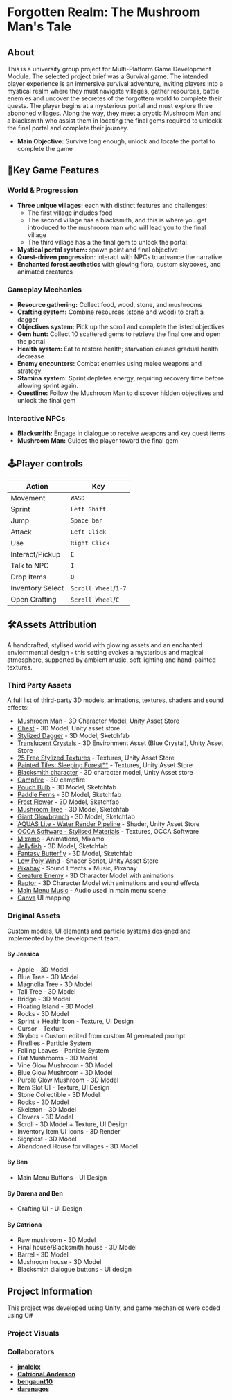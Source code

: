 # Forgotten Realm: The Mushroom Man's Tale
## About
This is a university group project for Multi-Platform Game Development Module. The selected project brief was a Survival game.
The intended player experience is an immersive survival adventure, inviting players into a mystical realm where they must navigate villages, gather resources, battle enemies and uncover the secretes of the forgottem world to complete their quests.
The player begins at a mysterious portal and must explore three abononed villages. Along the way, they meet a cryptic Mushroom Man and a blacksmith who assist them in locating the final gems required to unlockk the final portal and complete their journey.

* **Main Objective:** Survive long enough, unlock and locate the portal to complete the game

## 🌿Key Game Features
### World & Progression
* **Three unique villages:** each with distinct features and challenges:
  - The first village includes food
  - The second village has a blacksmith, and this is where you get introduced to the mushroom man who will lead you to the final village
  - The third village has a the final gem to unlock the portal
* **Mystical portal system:** spawn point and final objective
* **Quest-driven progression**: interact with NPCs to advance the narrative
* **Enchanted forest aesthetics** with glowing flora, custom skyboxes, and animated creatures
  
### Gameplay Mechanics
* **Resource gathering:** Collect food, wood, stone, and mushrooms
* **Crafting system:** Combine resources (stone and wood) to craft a dagger
* **Objectives system:** Pick up the scroll and complete the listed objectives
* **Gem hunt:** Collect 10 scattered gems to retrieve the final one and open the portal
* **Health system:** Eat to restore health; starvation causes gradual health decrease
* **Enemy encounters:** Combat enemies using melee weapons and strategy
* **Stamina system:** Sprint depletes energy, requiring recovery time before allowing sprint again.
* **Questline:** Follow the Mushroom Man to discover hidden objectives and unlock the final gem

### Interactive NPCs
* **Blacksmith:** Engage in dialogue to receive weapons and key quest items
* **Mushroom Man:** Guides the player toward the final gem

## 🕹️Player controls

| Action  | Key |
| ------------- | ------------- |
| Movement  | `WASD` |
| Sprint  | `Left Shift` |
| Jump  | `Space bar` |
| Attack  | `Left Click` |
| Use  | `Right Click` |
| Interact/Pickup  | `E` |
| Talk to NPC  | `I` |
| Drop Items  | `Q` |
| Inventory Select  | `Scroll Wheel`/`1-7` |
| Open Crafting  | `Scroll Wheel`/`C` |

## 🛠️Assets Attribution
A handcrafted, stylised world with glowing assets and an enchanted enviornmental design - this setting evokes a mysterious and magical atmosphere, supported by ambient music, soft lighting and hand-painted textures.
### Third Party Assets
A full list of third-party 3D models, animations, textures, shaders and sound effects:
- [Mushroom Man](https://assetstore.unity.com/packages/3d/characters/humanoids/lowpoly-mushroomman-character-287820) - 3D Character Model, Unity Asset Store
- [Chest](https://assetstore.unity.com/packages/3d/props/interior/treasure-set-free-chest-72345) - 3D Model, Unity asset store
- [Stylized Dagger](https://sketchfab.com/3d-models/stylized-dagger-2f482db3693f4da39556a8cdd2026bb2) - 3D Model, Sketchfab
- [Translucent Crystals](https://assetstore.unity.com/packages/3d/environments/fantasy/translucent-crystals-106274) - 3D Environment Asset (Blue Crystal), Unity Asset Store
- [25 Free Stylized Textures](https://assetstore.unity.com/packages/2d/textures-materials/25-free-stylized-textures-grass-ground-floors-walls-more-241895) - Textures, Unity Asset Store
- [Painted Tiles: Sleeping Forest**](https://assetstore.unity.com/packages/2d/textures-materials/painted-tiles-sleeping-forest-49170) - Textures, Unity Asset Store
- [Blacksmith character](https://assetstore.unity.com/packages/3d/characters/humanoids/fantasy/free-low-poly-human-rpg-character-219979) - 3D character model, Unity Asset store
- [Campfire](https://assetstore.unity.com/packages/3d/props/exterior/upixelator-campfire-3d-pixel-art-277510) - 3D campfire
- [Pouch Bulb](https://sketchfab.com/3d-models/pouch-bulb-1490fbc39f4146c4bc630e32f6a3d8d0) - 3D Model, Sketchfab
- [Paddle Ferns](https://sketchfab.com/3d-models/paddle-ferns-ce3b49abd70143ecaa2e7010c17dcdb6) - 3D Model, Sketchfab
- [Frost Flower](https://sketchfab.com/3d-models/frost-flower-abfbad0e22a743fe87613c608fed3eb8) - 3D Model, Sketchfab
- [Mushroom Tree](https://sketchfab.com/3d-models/assets-for-mass-effect-environment-07ac1078af2845d1b230be5ff115a5f3) - 3D Model, Sketchfab
- [Giant Glowbranch](https://sketchfab.com/3d-models/giant-glowbranch-6c5f3757b2fe4f9092f63d60f0a192f4) - 3D Model, Sketchfab
- [AQUAS Lite - Water Render Pipeline](https://assetstore.unity.com/packages/vfx/shaders/aquas-lite-built-in-render-pipeline-53519) - Shader, Unity Asset Store
- [OCCA Software - Stylised Materials](https://occasoftware.gumroad.com/) - Textures, OCCA Software
- [Mixamo](mixamo.com/#/) - Animations, Mixamo
- [Jellyfish](https://sketchfab.com/3d-models/jellyfish-d06a5a553fe641ab92f720527b2278f3) - 3D Model, Sketchfab
- [Fantasy Butterfly](https://sketchfab.com/3d-models/fantasy-butterfly-animation-0f24b085e8654e4db09c2fe681a79e3f) - 3D Model, Sketchfab
- [Low Poly Wind](https://assetstore.unity.com/packages/vfx/shaders/low-poly-wind-182586) - Shader Script, Unity Asset Store
- [Pixabay](https://pixabay.com/) - Sound Effects + Music, Pixabay
- [Creature Enemy](https://assetstore.unity.com/packages/3d/characters/creatures/creep-horror-creature-244853) - 3D Character Model with animations
- [Raptor](https://assetstore.unity.com/packages/3d/characters/animals/pbr-animated-dinosaurs-256019#content) - 3D Character Model with animations and sound effects
- [Main Menu Music](https://assetstore.unity.com/packages/audio/music/music-sanctuary-free-piano-solo-296088) - Audio used in main menu scene
- [Canva](https://www.canva.com/) UI mapping

### Original Assets
Custom models, UI elements and particle systems designed and implemented by the development team.
#### By Jessica
- Apple - 3D Model
- Blue Tree - 3D Model
- Magnolia Tree - 3D Model
- Tall Tree - 3D Model
- Bridge - 3D Model
- Floating Island - 3D Model
- Rocks - 3D Model
- Sprint + Health Icon - Texture, UI Design
- Cursor - Texture
- Skybox - Custom edited from custom AI generated prompt
- Fireflies - Particle System
- Falling Leaves - Particle System
- Flat Mushrooms - 3D Model
- Vine Glow Mushroom - 3D Model
- Blue Glow Mushroom - 3D Model
- Purple Glow Mushroom - 3D Model
- Item Slot UI - Texture, UI Design
- Stone Collectible - 3D Model
- Rocks - 3D Model
- Skeleton - 3D Model
- Clovers - 3D Model
- Scroll - 3D Model + Texture, UI Design
- Inventory Item UI Icons - 3D Render
- Signpost - 3D Model
- Abandoned House for villages - 3D Model
#### By Ben
- Main Menu Buttons - UI Design
#### By Darena and Ben
- Crafting UI - UI Design
#### By Catriona
- Raw mushroom - 3D Model
- Final house/Blacksmith house - 3D Model
- Barrel - 3D Model
- Mushroom house - 3D Model
- Blacksmith dialogue buttons - UI design

## Project Information
This project was developed using Unity, and game mechanics were coded using C#

### Project Visuals
  
### Collaborators

- [**jmalekx**](https://github.com/jmalekx)
- [**CatrionaLAnderson**](https://github.com/CatrionaLAnderson)
- [**bengaunt10**](https://github.com/bengaunt10)
- [**darenagos**](https://github.com/darenagos)
